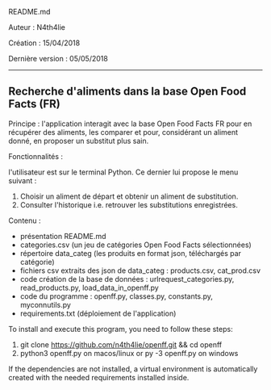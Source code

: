 ﻿README.md

Auteur 	 : N4th4lie

Création : 15/04/2018

Dernière version : 05/05/2018

------------------------------------------------------
Recherche d'aliments dans la base Open Food Facts (FR)
------------------------------------------------------

Principe : 
l'application interagit avec la base Open Food Facts FR 
pour en récupérer des aliments, les comparer et pour,
considérant un aliment donné, en proposer un substitut plus sain.

Fonctionnalités :

l'utilisateur est sur le terminal Python.
Ce dernier lui propose le menu suivant :
 1. Choisir un aliment de départ et obtenir un aliment de substitution.
 2. Consulter l'historique i.e. retrouver les substitutions enregistrées.

Contenu :
 - présentation README.md
 - categories.csv (un jeu de catégories Open Food Facts sélectionnées)
 - répertoire data_categ (les produits en format json, téléchargés par catégorie)
 - fichiers csv extraits des json de data_categ :
   products.csv, cat_prod.csv
 - code création de la base de données :
   urlrequest_categories.py, read_products.py, load_data_in_openff.py
 - code du programme :
   openff.py, classes.py, constants.py, myconnutils.py
 - requirements.txt (déploiement de l'application)

To install and execute this program, you need to follow these steps:
1. git clone https://github.com/n4th4lie/openff.git && cd openff
2. python3 openff.py on macos/linux or py -3 openff.py on windows

If the dependencies are not installed, a virtual environment is automatically
created with the needed requirements installed inside.
